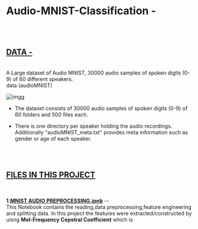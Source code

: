 # Audio-MNIST-Classification - 

<br>
<br>

<h2><b><u>DATA - </u></b></h2>
<br>
A Large dataset of Audio MNIST, 30000 audio samples of spoken digits (0-9) of 60 different speakers.
<br>
data (audioMNIST)

![imgg](https://user-images.githubusercontent.com/73405735/138358451-ebbcc28f-e1c8-4ca9-89c2-d36eba2984f2.png)

* The dataset consists of 30000 audio samples of spoken digits (0-9) of 60 folders and 500      files each.

* There is one directory per speaker holding the audio recordings.
Additionally "audioMNIST_meta.txt" provides meta information such as gender or age of each speaker.

<br>
<br>

<h2><b><u>FILES IN THIS PROJECT</u></b></h2>
<br>

<b>1.<u>MNIST AUDIO PREPROCESSING.ipnb</u></b> -- 
<br>
This Notebook contains the reading,data preprocessing,feature engineering and splitting data.
In this project the features were extracted/constructed by uisng <b>Mel-Frequency Cepstral Coefficient</b> which is 
